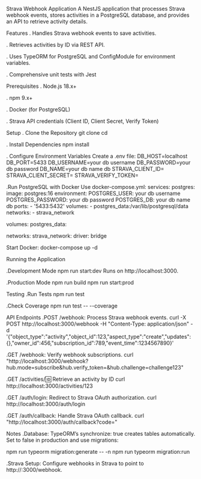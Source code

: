 Strava Webhook Application
A NestJS application that processes Strava webhook events, stores activities in a PostgreSQL database, and provides an API to retrieve activity details.

Features
. Handles Strava webhook events to save activities.

. Retrieves activities by ID via REST API.

. Uses TypeORM for PostgreSQL and ConfigModule for environment variables.

. Comprehensive unit tests with Jest

Prerequisites
. Node.js 18.x+

. npm 9.x+

. Docker (for PostgreSQL)

. Strava API credentials (Client ID, Client Secret, Verify Token)

Setup
. Clone the Repository
git clone <repository-url>
cd <repository-directory>

. Install Dependencies
npm install

. Configure Environment Variables
Create a .env file:
DB_HOST=localhost
DB_PORT=5433
DB_USERNAME=your db username
DB_PASSWORD=your db password
DB_NAME=your db name db
STRAVA_CLIENT_ID=<your-client-id>
STRAVA_CLIENT_SECRET=<your-client-secret>
STRAVA_VERIFY_TOKEN=<your-verify-token>

.Run PostgreSQL with Docker
Use docker-compose.yml:
services:
postgres:
image: postgres:16
environment:
POSTGRES_USER: your db username
POSTGRES_PASSWORD: your db password
POSTGRES_DB: your db name db
ports: - '5433:5432'
volumes: - postgres_data:/var/lib/postgresql/data
networks: - strava_network

volumes:
postgres_data:

networks:
strava_network:
driver: bridge

Start Docker:
docker-compose up -d

Running the Application

.Development Mode
npm run start:dev
Runs on http://localhost:3000.

.Production Mode
npm run build
npm run start:prod

Testing
.Run Tests
npm run test

.Check Coverage
npm run test -- --coverage

API Endpoints
.POST /webhook: Process Strava webhook events.
curl -X POST http://localhost:3000/webhook -H "Content-Type: application/json" -d '{"object_type":"activity","object_id":123,"aspect_type":"create","updates":{},"owner_id":456,"subscription_id":789,"event_time":1234567890}'

.GET /webhook: Verify webhook subscriptions.
curl "http://localhost:3000/webhook?hub.mode=subscribe&hub.verify_token=<your-verify-token>&hub.challenge=challenge123"

.GET /activities/:id: Retrieve an activity by ID
curl http://localhost:3000/activities/123

.GET /auth/login: Redirect to Strava OAuth authorization.
curl http://localhost:3000/auth/login

.GET /auth/callback: Handle Strava OAuth callback.
curl "http://localhost:3000/auth/callback?code=<strava-auth-code>"

Notes
.Database: TypeORM’s synchronize: true creates tables automatically. Set to false in production and use migrations:

npm run typeorm migration:generate -- -n <MigrationName>
npm run typeorm migration:run

.Strava Setup: Configure webhooks in Strava to point to http://<your-domain>:3000/webhook.
